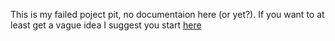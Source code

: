 This is my failed poject pit, no documentaion here (or yet?). If you want to at least get a vague idea I suggest you start [here](https://github.com/lochidev/FailedProjetcs/tree/master/DingleValley/BlazorClients/DingleValleyRebooted/Client)

